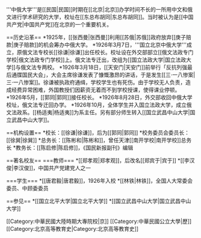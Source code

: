 '''中俄大学'''是[[民国|民国]]时期在[[北京|北京]]办学时间不长的一所用中文和俄文进行学术研究的大学，校址在[[东总布胡同|东总布胡同]]。当时被认为是[[中国共产党|中国共产党]]在北京的一个重要机关。

==历史沿革==
*1925年，[[张西曼|张西曼]]利用[[苏俄|苏俄]]政府放弃[[庚子赔款|庚子赔款]]的机会筹办中俄大学。
*1926年3月7日，'''国立北京中俄大学'''成立，原俄文法专校长[[徐谦|徐谦]]出任校长。校址设在外交部部立[[俄文法政专门学校|俄文法政专门学校]]上。俄文法专迁出，改组为[[国立法政大学|国立法政大学]]与俄文法专两校。
*1926年3月18日，[[天安门|天安门]]前举行「反抗列强最后通牒国民大会」，大会主席徐谦发表了慷慨激昂的讲话，于是发生[[三·一八惨案|三·一八惨案]]。徐谦被执政府通缉，学校学生也有死伤。由于学校无人负责，造成经费异常困难，外国教授们因薪资无着而不到学校授课，使得课业停顿。
*1926年5月，[[郭同|郭同]]接任校长。
*1926年8月28日，外交部收回中俄大学校址，俄文法专迁回办学。
*1926年10月，全体学生并入国立法政大学，成立俄文法政系。[[杨适夷|杨适夷]]为系主任。另有部分师生转入[[国立武昌中山大学|国立武昌中山大学]]。

==机构设置==
*校长：[[徐谦|徐谦]]，后为[[郭同|郭同]]
*校务委员会委员长：[[徐巽|徐巽]]
*总务长：[[陈彬和|陈彬和]]，曾任天津[[南开学校|南开学校]]总务长
*教务长：[[陈启修|陈启修]]，《国民新报副刊》编辑

==著名校友==
===教师===
*[[郑孝观|郑孝观]]，后改名[[郑宾于|宾于]]
*[[李汉俊|李汉俊]]，中国共产党建党人之一

===学生===
*[[唐君毅|唐君毅]]，1926年入校
*[[林铁|林铁]]，全国人大常委会委员、中顾委委员

==参见==
*[[国立北平大学|国立北平大学]]
*[[国立武昌中山大学|国立武昌中山大学]]

[[Category:中華民國大陸時期大專院校|京]]
[[Category:中華民國公立大學|歷]]
[[Category:北京高等教育史|Category:北京高等教育史]]